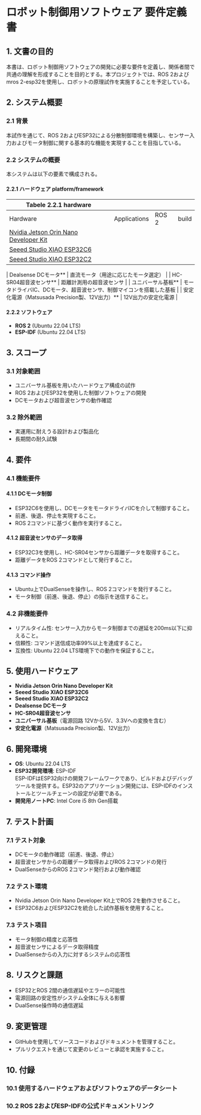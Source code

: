 # ロボット制御用ソフトウェア 要件定義書

## 1. 文書の目的
本書は、ロボット制御用ソフトウェアの開発に必要な要件を定義し、関係者間で共通の理解を形成することを目的とする。本プロジェクトでは、ROS 2およびmros 2-esp32を使用し、ロボットの原理試作を実施することを予定している。

## 2. システム概要

### 2.1 背景
本試作を通じて、ROS 2およびESP32による分散制御環境を構築し、センサー入力およびモータ制御に関する基本的な機能を実現することを目指している。

### 2.2 システムの概要
本システムは以下の要素で構成される。

#### 2.2.1 ハードウェア platform/framework
|Tabele 2.2.1 hardware                   |                                |                    |                         |
|-----------------------------------------|---------------------|---------------------|--------------------------| 
| Hardware                                | Applications                  | ROS 2               | build                    |
| [Nvidia Jetson Orin Nano Developer Kit](https://www.nvidia.com/ja-jp/autonomous-machines/embedded-systems/jetson-orin/)    |      |        |              |
| [Seeed Studio XIAO ESP32C6](https://www.seeedstudio.com/Seeed-Studio-XIAO-ESP32C6-p-5884.html)                |      |    |
| [Seeed Studio XIAO ESP32C2](https://www.seeedstudio.com/Seeed-XIAO-ESP32C3-p-5431.html)                |     |  |  |



| Dealsense DCモータ**                       | 直流モータ（用途に応じたモータ選定）        |
| HC-SR04超音波センサ**                      | 距離計測用の超音波センサ                    |
| ユニバーサル基板**                         | モータドライバIC、DCモータ、超音波センサ、制御マイコンを搭載した基板 |
| 安定化電源（Matsusada Precision製、12V出力）** | 12V出力の安定化電源                        |


#### 2.2.2 ソフトウェア
- **ROS 2** (Ubuntu 22.04 LTS)
- **ESP-IDF** (Ubuntu 22.04 LTS)

## 3. スコープ

### 3.1 対象範囲
- ユニバーサル基板を用いたハードウェア構成の試作
- ROS 2およびESP32を使用した制御ソフトウェアの開発
- DCモータおよび超音波センサの動作確認

### 3.2 除外範囲
- 実運用に耐えうる設計および製品化
- 長期間の耐久試験

## 4. 要件

### 4.1 機能要件

#### 4.1.1 DCモータ制御
- ESP32C6を使用し、DCモータをモータドライバICを介して制御すること。
- 前進、後退、停止を実現すること。
- ROS 2コマンドに基づく動作を実行すること。

#### 4.1.2 超音波センサのデータ取得
- ESP32C3を使用し、HC-SR04センサから距離データを取得すること。
- 距離データをROS 2コマンドとして発行すること。

#### 4.1.3 コマンド操作
- Ubuntu上でDualSenseを操作し、ROS 2コマンドを発行すること。
- モータ制御（前進、後退、停止）の指示を送信すること。

### 4.2 非機能要件
- リアルタイム性: センサー入力からモータ制御までの遅延を200ms以下に抑えること。
- 信頼性: コマンド送信成功率99%以上を達成すること。
- 互換性: Ubuntu 22.04 LTS環境下での動作を保証すること。

## 5. 使用ハードウェア
- **Nvidia Jetson Orin Nano Developer Kit**
- **Seeed Studio XIAO ESP32C6**
- **Seeed Studio XIAO ESP32C2**
- **Dealsense DCモータ**
- **HC-SR04超音波センサ**
- **ユニバーサル基板**（電源回路 12Vから5V、3.3Vへの変換を含む）
- **安定化電源**（Matsusada Precision製、12V出力）

## 6. 開発環境

- **OS**: Ubuntu 22.04 LTS
- **ESP32開発環境**: ESP-IDF  
  ESP-IDFはESP32向けの開発フレームワークであり、ビルドおよびデバッグツールを提供する。ESP32のアプリケーション開発には、ESP-IDFのインストールとツールチェーンの設定が必要である。
- **開発用ノートPC**: Intel Core i5 8th Gen搭載

## 7. テスト計画

### 7.1 テスト対象
- DCモータの動作確認（前進、後退、停止）
- 超音波センサからの距離データ取得およびROS 2コマンドの発行
- DualSenseからのROS 2コマンド発行および動作確認

### 7.2 テスト環境
- Nvidia Jetson Orin Nano Developer Kit上でROS 2を動作させること。
- ESP32C6およびESP32C2を統合した試作基板を使用すること。

### 7.3 テスト項目
- モータ制御の精度と応答性
- 超音波センサによるデータ取得精度
- DualSenseからの入力に対するシステムの応答性

## 8. リスクと課題
- ESP32とROS 2間の通信遅延やエラーの可能性
- 電源回路の安定性がシステム全体に与える影響
- DualSense操作時の通信遅延

## 9. 変更管理
- GitHubを使用してソースコードおよびドキュメントを管理すること。
- プルリクエストを通じて変更のレビューと承認を実施すること。

## 10. 付録

### 10.1 使用するハードウェアおよびソフトウェアのデータシート
### 10.2 ROS 2およびESP-IDFの公式ドキュメントリンク
